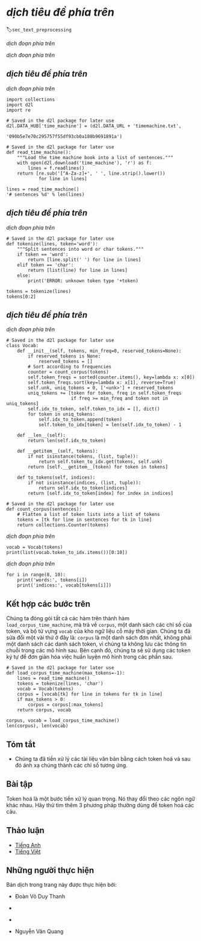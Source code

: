<!-- ===================== Bắt đầu dịch Phần 1 ==================== -->
<!-- ========================================= REVISE BẮT ĐẦU =================================== -->

<!--
# Text Preprocessing
-->

# *dịch tiêu đề phía trên*
:label:`sec_text_preprocessing`

<!--
Text is an important example of sequence data.
An article can be simply viewed as a sequence of words, or a sequence of characters.
Given text data is a major data format besides images we are using in this book, this section will dedicate to explain the common preprocessing steps for text data.
Such preprocessing often consists of four steps:
-->

*dịch đoạn phía trên*

<!--
1. Load text as strings into memory.
2. Split strings into tokens, where a token could be a word or a character.
3. Build a vocabulary for these tokens to map them into numerical indices.
4. Map all the tokens in data into indices for ease of feeding into models.
-->

*dịch đoạn phía trên*


<!--
## Reading the Dataset
-->

## *dịch tiêu đề phía trên*

<!--
To get started we load text from H. G. Wells' [Time Machine](http://www.gutenberg.org/ebooks/35).
This is a fairly small corpus of just over $30,000$ words, but for the purpose of what we want to illustrate this is just fine.
More realistic document collections contain many billions of words.
The following function reads the dataset into a list of sentences, each sentence is a string.
Here we ignore punctuation and capitalization.
-->

*dịch đoạn phía trên*

```{.python .input}
import collections
import d2l
import re

# Saved in the d2l package for later use
d2l.DATA_HUB['time_machine'] = (d2l.DATA_URL + 'timemachine.txt',
                                '090b5e7e70c295757f55df93cb0a180b9691891a')

# Saved in the d2l package for later use
def read_time_machine():
    """Load the time machine book into a list of sentences."""
    with open(d2l.download('time_machine'), 'r') as f:
        lines = f.readlines()
    return [re.sub('[^A-Za-z]+', ' ', line.strip().lower())
            for line in lines]

lines = read_time_machine()
'# sentences %d' % len(lines)
```

<!-- ===================== Kết thúc dịch Phần 1 ===================== -->

<!-- ===================== Bắt đầu dịch Phần 2 ===================== -->

<!--
## Tokenization
-->

## *dịch tiêu đề phía trên*

<!--
For each sentence, we split it into a list of tokens.
A token is a data point the model will train and predict.
The following function supports splitting a sentence into words or characters, and returns a list of split strings.
-->

*dịch đoạn phía trên*

```{.python .input}
# Saved in the d2l package for later use
def tokenize(lines, token='word'):
    """Split sentences into word or char tokens."""
    if token == 'word':
        return [line.split(' ') for line in lines]
    elif token == 'char':
        return [list(line) for line in lines]
    else:
        print('ERROR: unknown token type '+token)

tokens = tokenize(lines)
tokens[0:2]
```

<!--
## Vocabulary
-->

## *dịch tiêu đề phía trên*

<!--
The string type of the token is inconvenient to be used by models, which take numerical inputs.
Now let us build a dictionary, often called *vocabulary* as well, to map string tokens into numerical indices starting from 0.
To do so, we first count the unique tokens in all documents, called *corpus*, and then assign a numerical index to each unique token according to its frequency.
Rarely appeared tokens are often removed to reduce the complexity.
A token does not exist in corpus or has been removed is mapped into a special unknown (“&lt;unk&gt;”) token.
We optionally add a list of reserved tokens, such as “&lt;pad&gt;” a token for padding, “&lt;bos&gt;” to present the beginning for a sentence, and “&lt;eos&gt;” for the ending of a sentence.
-->

*dịch đoạn phía trên*


```{.python .input  n=9}
# Saved in the d2l package for later use
class Vocab:
    def __init__(self, tokens, min_freq=0, reserved_tokens=None):
        if reserved_tokens is None:
            reserved_tokens = []
        # Sort according to frequencies
        counter = count_corpus(tokens)
        self.token_freqs = sorted(counter.items(), key=lambda x: x[0])
        self.token_freqs.sort(key=lambda x: x[1], reverse=True)
        self.unk, uniq_tokens = 0, ['<unk>'] + reserved_tokens
        uniq_tokens += [token for token, freq in self.token_freqs
                        if freq >= min_freq and token not in uniq_tokens]
        self.idx_to_token, self.token_to_idx = [], dict()
        for token in uniq_tokens:
            self.idx_to_token.append(token)
            self.token_to_idx[token] = len(self.idx_to_token) - 1

    def __len__(self):
        return len(self.idx_to_token)

    def __getitem__(self, tokens):
        if not isinstance(tokens, (list, tuple)):
            return self.token_to_idx.get(tokens, self.unk)
        return [self.__getitem__(token) for token in tokens]

    def to_tokens(self, indices):
        if not isinstance(indices, (list, tuple)):
            return self.idx_to_token[indices]
        return [self.idx_to_token[index] for index in indices]

# Saved in the d2l package for later use
def count_corpus(sentences):
    # Flatten a list of token lists into a list of tokens
    tokens = [tk for line in sentences for tk in line]
    return collections.Counter(tokens)
```

<!--
We construct a vocabulary with the time machine dataset as the corpus, and then print the map between a few tokens and their indices.
-->

*dịch đoạn phía trên*

```{.python .input  n=23}
vocab = Vocab(tokens)
print(list(vocab.token_to_idx.items())[0:10])
```

<!--
After that, we can convert each sentence into a list of numerical indices.
To illustrate in detail, we print two sentences with their corresponding indices.
-->

*dịch đoạn phía trên*

```{.python .input  n=25}
for i in range(8, 10):
    print('words:', tokens[i])
    print('indices:', vocab[tokens[i]])
```

<!-- ===================== Kết thúc dịch Phần 2 ===================== -->

<!-- ===================== Bắt đầu dịch Phần 3 ===================== -->

<!--
## Putting All Things Together
-->

## Kết hợp các bước trên


<!--
Using the above functions, we package everything into the `load_corpus_time_machine` function, 
which returns `corpus`, a list of token indices, and `vocab`, the vocabulary of the time machine corpus.
The modification we did here is that `corpus` is a single list, not a list of token lists, since we do not keep the sequence information in the following models.
Besides, we use character tokens to simplify the training in later sections.
-->

Chúng ta đóng gói tất cả các hàm trên thành hàm `load_corpus_time_machine`, mà trả về `corpus`, một danh sách các chỉ số của token, và bộ từ vựng `vocab` của kho ngữ liệu cỗ máy thời gian.
Chúng ta đã sửa đổi một vài thứ ở đây là: `corpus` là một danh sách đơn nhất, không phải một danh sách các danh sách token, vì chúng ta không lưu các thông tin chuỗi trong các mô hình sau.
Bên cạnh đó, chúng ta sẽ sử dụng các token ký tự để đơn giản hóa việc huấn luyện mô hình trong các phần sau.



```{.python .input}
# Saved in the d2l package for later use
def load_corpus_time_machine(max_tokens=-1):
    lines = read_time_machine()
    tokens = tokenize(lines, 'char')
    vocab = Vocab(tokens)
    corpus = [vocab[tk] for line in tokens for tk in line]
    if max_tokens > 0:
        corpus = corpus[:max_tokens]
    return corpus, vocab

corpus, vocab = load_corpus_time_machine()
len(corpus), len(vocab)
```

<!--
## Summary
-->

## Tóm tắt

<!--
* We preprocessed the documents by tokenizing them into words or characters and then mapping into indices.
-->

* Chúng ta đã tiền xử lý các tài liệu văn bản bằng cách token hoá và sau đó ánh xạ chúng thành các chỉ số tương ứng.



<!--
## Exercises
-->

## Bài tập

<!--
Tokenization is a key preprocessing step.
It varies for different languages.
Try to find another 3 commonly used methods to tokenize sentences.
-->

Token hoá là một bước tiền xử lý quan trọng.
Nó thay đổi theo các ngôn ngữ khác nhau.
Hãy thử tìm thêm 3 phương pháp thường dùng để token hoá các câu.


<!-- ===================== Kết thúc dịch Phần 3 ===================== -->
<!-- ========================================= REVISE KẾT THÚC =================================== -->

## Thảo luận
* [Tiếng Anh](https://discuss.mxnet.io/t/2363)
* [Tiếng Việt](https://forum.machinelearningcoban.com/c/d2l)

## Những người thực hiện
Bản dịch trong trang này được thực hiện bởi:
<!--
Tác giả của mỗi Pull Request điền tên mình và tên những người review mà bạn thấy
hữu ích vào từng phần tương ứng. Mỗi dòng một tên, bắt đầu bằng dấu `*`.

Lưu ý:
* Nếu reviewer không cung cấp tên, bạn có thể dùng tên tài khoản GitHub của họ
với dấu `@` ở đầu. Ví dụ: @aivivn.

* Tên đầy đủ của các reviewer có thể được tìm thấy tại https://github.com/aivivn/d2l-vn/blob/master/docs/contributors_info.md
-->

* Đoàn Võ Duy Thanh
<!-- Phần 1 -->
*

<!-- Phần 2 -->
*

<!-- Phần 3 -->
* Nguyễn Văn Quang

